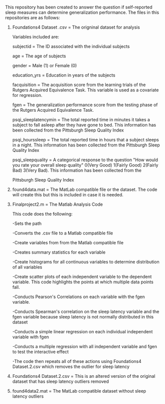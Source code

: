 This repository has been created to answer the question if self-reported sleep measures can determine generalization performance.
The files in this repositories are as follows: 
1) Foundations4 Dataset .csv = The origninal dataset for analysis


   Variables included are: 

   subjectid = The ID associated with the individual subjects

   age = The age of subjects

    gender = Male (1) or Female (0)

   education_yrs = Education in years of the subjects 


   facquisition = The acquisition score from the learning trials of the Rutgers Acquired Equivalence Task. This variable is used as a covariate for regression. 
     

   fgen = The generalization performance score from the testing phase of the Rutgers Acquired Equivalence Task.


    psqi_sleeplatencymin = The total reported time in minutes it takes a subject to fall asleep after they have gone to bed. This information has been collected from the Pittsburgh Sleep Quality Index


    psqi_hourssleep = The total reported time in hours that a subject sleeps in a night. This information has been collected from the Pittsburgh Sleep Quality Index


    psqi_sleepquality = A categorical response to the question "How would you rate your overall sleep quality" 0(Very Good) 1(Fairly Good) 2(Fairly Bad) 3(Very Bad). This information has been collected from the         


     Pittsburgh Sleep Quality Index



3) found4data.mat = The MatLab compatible file or the dataset. The code will create this but this is included in case it is needed.


4) Finalproject2.m = The Matlab Analysis Code


    This code does the following:


    -Sets the path 


    -Converts the .csv file to a Matlab compatible file


    -Create variables from from the Matlab compatible file
 

   -Creates summary statistics for each variable


    -Create histograms for all continuous variables to determine distribution of all variables


    -Create scatter plots of each independent variable to the dependent variable. This code highlights the points at which multiple data points fall.


   -Conducts Pearson's Correlations on each variable with the fgen variable.


    -Conducts Spearman's correlation on the sleep latency variable and the fgen variable because sleep latency is not normally distributed in this dataset
 

   -Conducts a simple linear regression on each individual independent variable with fgen


    -Conducts a multiple regression with all independent variable and fgen to test the interactive effect


   -The code then repeats all of these actions using Foundations4 Dataset.2.csv which removes the outlier for sleep latency


4) Foundations4 Dataset.2.csv = This is an altered version of the original dataset that has sleep latency outliers removed


5) found4data2.mat = The MatLab compatible dataset without sleep latency outliers


      
